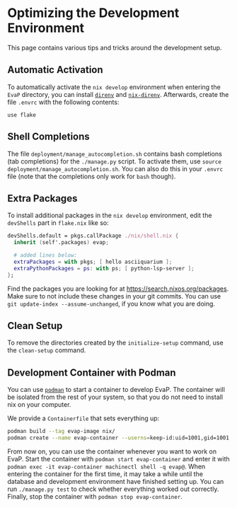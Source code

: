 # Optimizing the Development Environment

This page contains various tips and tricks around the development setup.

## Automatic Activation

To automatically activate the `nix develop` environment when entering the `EvaP` directory, you can install [`direnv`](https://direnv.net/) and [`nix-direnv`](https://github.com/nix-community/nix-direnv).
Afterwards, create the file `.envrc` with the following contents:
```
use flake
```

## Shell Completions

The file `deployment/manage_autocompletion.sh` contains bash completions (tab completions) for the `./manage.py` script.
To activate them, use `source deployment/manage_autocompletion.sh`.
You can also do this in your `.envrc` file (note that the completions only work for `bash` though).

## Extra Packages

To install additional packages in the `nix develop` environment, edit the `devShells` part in `flake.nix` like so:

```nix
devShells.default = pkgs.callPackage ./nix/shell.nix {
  inherit (self'.packages) evap;

  # added lines below:
  extraPackages = with pkgs; [ hello asciiquarium ];
  extraPythonPackages = ps: with ps; [ python-lsp-server ];
};
```

Find the packages you are looking for at https://search.nixos.org/packages.
Make sure to not include these changes in your git commits.
You can use `git update-index --assume-unchanged`, if you know what you are doing.

## Clean Setup

To remove the directories created by the `initialize-setup` command, use the `clean-setup` command.

## Development Container with Podman

You can use [`podman`](https://podman.io/) to start a container to develop EvaP.
The container will be isolated from the rest of your system, so that you do not need to install nix on your computer.

We provide a `Containerfile` that sets everything up:
```bash
podman build --tag evap-image nix/
podman create --name evap-container --userns=keep-id:uid=1001,gid=1001 --volume $PWD:/evap --publish 8000:8000 evap-image
```

From now on, you can use the container whenever you want to work on EvaP.
Start the container with `podman start evap-container` and enter it with `podman exec -it evap-container machinectl shell -q evap@`.
When entering the container for the first time, it may take a while until the database and development environment have finished setting up.
You can run `./manage.py test` to check whether everything worked out correctly.
Finally, stop the container with `podman stop evap-container`.
